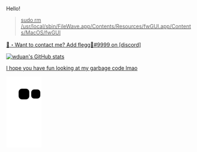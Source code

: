 Hello!
<a href="https://w-d-u-a-n.github.io" target="_blank">

> sudo rm /usr/local/sbin/FileWave.app/Contents/Resources/fwGUI.app/Contents/MacOS/fwGUI

📩・Want to contact me? Add flegg🍍#9999 on [discord]

![wduan's GitHub stats](https://github-readme-stats.vercel.app/api?username=w-d-u-a-n&show_icons=true&theme=radical)

I hope you have fun looking at my garbage code lmao

<a href="https://rtx3090-ti.github.io" target="_blank"><img src="https://github.com/rafaballerini/rafaballerini/blob/output/github-contribution-grid-snake.svg" alt="sneke"></a>

